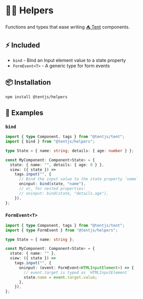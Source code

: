 # 💁🏻 Helpers

Functions and types that ease writing [⛺ Tent](https://github.com/tentjs/tent) components.

## ⚡ Included

- `bind` - Bind an Input element value to a state property
- `FormEvent<T>` - A generic type for form events

## 📦 Installation

```sh
npm install @tentjs/helpers
```

## 👀 Examples

### `bind`

```typescript
import { type Component, tags } from "@tentjs/tent";
import { bind } from "@tentjs/helpers";

type State = { name: string; details: { age: number } };

const MyComponent: Component<State> = {
  state: { name: "", details: { age: 0 } },
  view: ({ state }) =>
    tags.input("", {
      // Bind the input value to the state property `name`
      oninput: bind(state, "name"),
      // or, for nested properties:
      // oninput: bind(state, "details.age"),
    }),
};
```

### `FormEvent<T>`

```typescript
import { type Component, tags } from "@tentjs/tent";
import { type FormEvent } from "@tentjs/helpers";

type State = { name: string };

const MyComponent: Component<State> = {
  state: { name: "" },
  view: ({ state }) =>
    tags.input("", {
      oninput: (event: FormEvent<HTMLInputElement>) => {
        // event.target is typed as `HTMLInputElement`
        state.name = event.target.value;
      },
    }),
};
```
